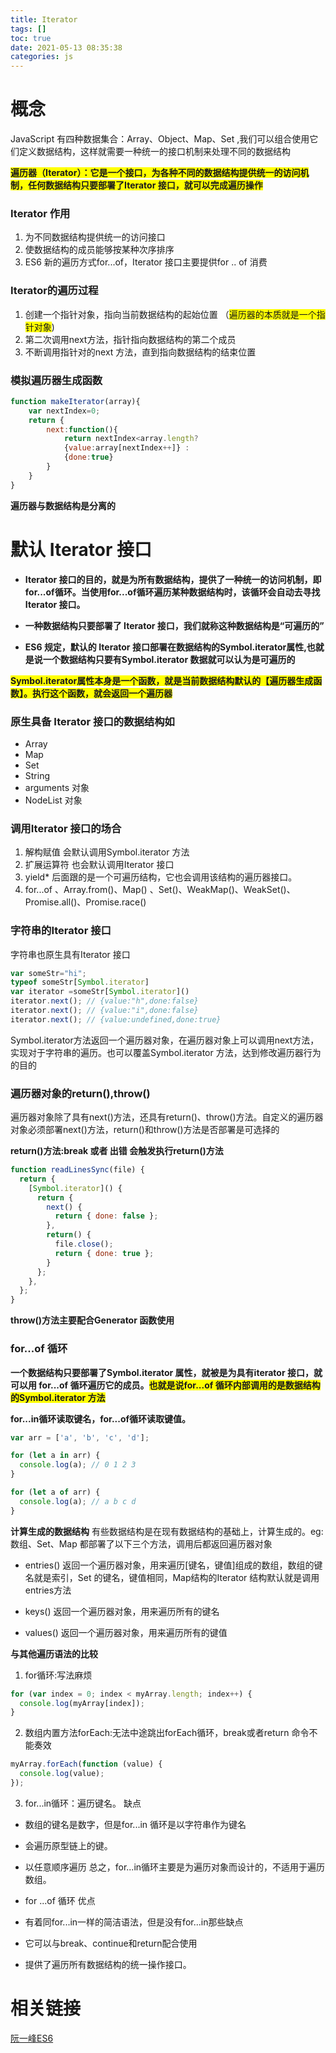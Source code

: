 ```yaml
---
title: Iterator
tags: []
toc: true
date: 2021-05-13 08:35:38
categories: js
---
```

# 概念
JavaScript 有四种数据集合：Array、Object、Map、Set ,我们可以组合使用它们定义数据结构，这样就需要一种统一的接口机制来处理不同的数据结构

**<span style="background-color:yellow">遍历器（Iterator）：它是一个接口，为各种不同的数据结构提供统一的访问机制，任何数据结构只要部署了Iterator 接口，就可以完成遍历操作</span>**

###  Iterator 作用
1. 为不同数据结构提供统一的访问接口
2. 使数据结构的成员能够按某种次序排序
3. ES6 新的遍历方式for...of，Iterator 接口主要提供for .. of 消费

###  Iterator的遍历过程
1. 创建一个指针对象，指向当前数据结构的起始位置 （<span style="background-color:yellow">遍历器的本质就是一个指针对象</span>)
3. 第二次调用next方法，指针指向数据结构的第二个成员
4. 不断调用指针对的next 方法，直到指向数据结构的结束位置

###  模拟遍历器生成函数

```js
function makeIterator(array){
    var nextIndex=0;
    return {
        next:function(){
            return nextIndex<array.length?
            {value:array[nextIndex++]} :
            {done:true}
        }
    }
}
```
**遍历器与数据结构是分离的**

# 默认 Iterator 接口
- **Iterator 接口的目的，就是为所有数据结构，提供了一种统一的访问机制，即for...of循环。当使用for...of循环遍历某种数据结构时，该循环会自动去寻找 Iterator 接口。**

- **一种数据结构只要部署了 Iterator 接口，我们就称这种数据结构是“可遍历的”**

- **ES6 规定，默认的 Iterator 接口部署在数据结构的Symbol.iterator属性,也就是说一个数据结构只要有Symbol.iterator 数据就可以认为是可遍历的**

<span style="background-color:yellow">**Symbol.iterator属性本身是一个函数，就是当前数据结构默认的【遍历器生成函数】。执行这个函数，就会返回一个遍历器**</span>

### 原生具备 Iterator 接口的数据结构如
- Array
- Map
- Set
- String
- arguments 对象
- NodeList 对象

### 调用Iterator 接口的场合
1. 解构赋值  会默认调用Symbol.iterator 方法
2. 扩展运算符 也会默认调用Iterator 接口
3. yield* 后面跟的是一个可遍历结构，它也会调用该结构的遍历器接口。
4. for...of 、Array.from()、Map() 、Set()、WeakMap()、WeakSet()、Promise.all()、Promise.race()

### 字符串的Iterator 接口
字符串也原生具有Iterator 接口
```js
var someStr="hi";
typeof someStr[Symbol.iterator]
var iterator =someStr[Symbol.iterator]()
iterator.next(); // {value:"h",done:false}
iterator.next(); // {value:"i",done:false}
iterator.next(); // {value:undefined,done:true}
```
Symbol.iterator方法返回一个遍历器对象，在遍历器对象上可以调用next方法，实现对于字符串的遍历。也可以覆盖Symbol.iterator 方法，达到修改遍历器行为的目的

### 遍历器对象的return(),throw()
遍历器对象除了具有next()方法，还具有return()、throw()方法。自定义的遍历器对象必须部署next()方法，return()和throw()方法是否部署是可选择的

**return()方法:break 或者 出错  会触发执行return()方法**
```js
function readLinesSync(file) {
  return {
    [Symbol.iterator]() {
      return {
        next() {
          return { done: false };
        },
        return() {
          file.close();
          return { done: true };
        }
      };
    },
  };
}
```
**throw()方法主要配合Generator 函数使用**

### for...of 循环
**一个数据结构只要部署了Symbol.iterator 属性，就被是为具有iterator 接口，就可以用  for...of 循环遍历它的成员。<span style="background-color:yellow">也就是说for...of 循环内部调用的是数据结构的Symbol.iterator 方法</span>**

**for...in循环读取键名，for...of循环读取键值。**
```js
var arr = ['a', 'b', 'c', 'd'];

for (let a in arr) {
  console.log(a); // 0 1 2 3
}

for (let a of arr) {
  console.log(a); // a b c d
}
```
**计算生成的数据结构**
有些数据结构是在现有数据结构的基础上，计算生成的。eg:数组、Set、Map 都部署了以下三个方法，调用后都返回遍历器对象
- entries() 返回一个遍历器对象，用来遍历[键名，键值]组成的数组，数组的键名就是索引，Set 的键名，键值相同，Map结构的Iterator 结构默认就是调用entries方法

- keys() 返回一个遍历器对象，用来遍历所有的键名
- values() 返回一个遍历器对象，用来遍历所有的键值

**与其他遍历语法的比较**
1. for循环:写法麻烦 
```js
for (var index = 0; index < myArray.length; index++) {
  console.log(myArray[index]);
}
```

2. 数组内置方法forEach:无法中途跳出forEach循环，break或者return 命令不能奏效
```js
myArray.forEach(function (value) {
  console.log(value);
});
```

3. for...in循环：遍历键名。
缺点
- 数组的键名是数字，但是for...in 循环是以字符串作为键名
- 会遍历原型链上的键。
- 以任意顺序遍历
总之，for...in循环主要是为遍历对象而设计的，不适用于遍历数组。

- for ...of 循环
优点
- 有着同for...in一样的简洁语法，但是没有for...in那些缺点
- 它可以与break、continue和return配合使用
- 提供了遍历所有数据结构的统一操作接口。

# 相关链接
[阮一峰ES6](https://es6.ruanyifeng.com/#docs/iterator)


